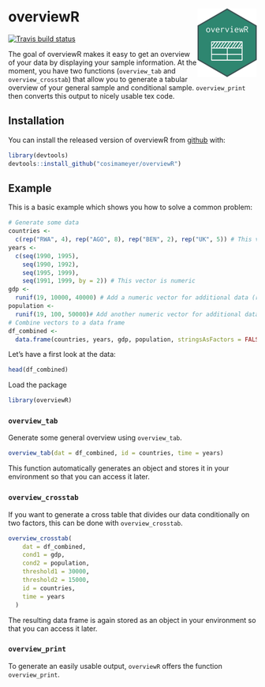 
<!-- README.md is generated from README.Rmd. Please edit that file -->

# overviewR <img src='man/figures/logo.png' align="right" height="139" />

<!-- badges: start -->

[![Travis build
status](https://travis-ci.com/cosimameyer/overviewR.svg?branch=master)](https://travis-ci.com/cosimameyer/overviewR)
<!-- badges: end -->

The goal of overviewR makes it easy to get an overview of your data by
displaying your sample information. At the moment, you have two
functions (`overview_tab` and `overview_crosstab`) that allow you to
generate a tabular overview of your general sample and conditional
sample. `overview_print` then converts this output to nicely usable tex
code.

## Installation

You can install the released version of overviewR from
[github](https://github.com/cosimameyer/overviewR) with:

``` r
library(devtools)
devtools::install_github("cosimameyer/overviewR")
```

<!--[CRAN](https://CRAN.R-project.org) with:
``` r
install.packages("overviewR")
```
-->

## Example

This is a basic example which shows you how to solve a common problem:

``` r
# Generate some data
countries <-
  c(rep("RWA", 4), rep("AGO", 8), rep("BEN", 2), rep("UK", 5)) # This vector is consists of characters
years <-
  c(seq(1990, 1995),
    seq(1990, 1992),
    seq(1995, 1999),
    seq(1991, 1999, by = 2)) # This vector is numeric
gdp <-
  runif(19, 10000, 40000) # Add a numeric vector for additional data (randomly generated)
population <-
  runif(19, 100, 50000)# Add another numeric vector for additional data (randomly generated)
# Combine vectors to a data frame
df_combined <-
  data.frame(countries, years, gdp, population, stringsAsFactors = FALSE)
```

Let’s have a first look at the data:

``` r
head(df_combined)
```

Load the package

``` r
library(overviewR)
```

### `overview_tab`

Generate some general overview using `overview_tab`.

``` r
overview_tab(dat = df_combined, id = countries, time = years)
```

This function automatically generates an object and stores it in your
environment so that you can access it later.

### `overview_crosstab`

If you want to generate a cross table that divides our data
conditionally on two factors, this can be done with `overview_crosstab`.

``` r
overview_crosstab(
    dat = df_combined,
    cond1 = gdp,
    cond2 = population,
    threshold1 = 30000,
    threshold2 = 15000,
    id = countries,
    time = years
  )
```

The resulting data frame is again stored as an object in your
environment so that you can access it later.

### `overview_print`

To generate an easily usable output, `overviewR` offers the function
`overview_print`.

<!--
What is special about using `README.Rmd` instead of just `README.md`? You can include R chunks like so:


```r
summary(cars)
#>      speed           dist       
#>  Min.   : 4.0   Min.   :  2.00  
#>  1st Qu.:12.0   1st Qu.: 26.00  
#>  Median :15.0   Median : 36.00  
#>  Mean   :15.4   Mean   : 42.98  
#>  3rd Qu.:19.0   3rd Qu.: 56.00  
#>  Max.   :25.0   Max.   :120.00
```

You'll still need to render `README.Rmd` regularly, to keep `README.md` up-to-date.

You can also embed plots, for example:

<img src="man/figures/README-pressure-1.png" width="100%" />

In that case, don't forget to commit and push the resulting figure files, so they display on GitHub!
-->
